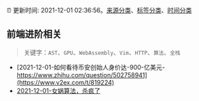 :alarm_clock: 更新时间: 2021-12-01 02:36:56。[来源分类](../README.md)、[标签分类](../TAGS.md)、[时间分类](../TIMELINE.md)

## 前端进阶相关


> 关键字：`AST`、`GPU`、`WebAssembly`、`Vim`、`HTTP`、`算法`、`全栈`



- [2021-12-01-如何看待币安创始人身价达-900-亿美元-https://www.zhihu.com/question/502758941](https://www.v2ex.com/t/819224) 
- [2021-12-01-女娲算法，杀疯了](https://toutiao.io/k/8rnj5db) 
